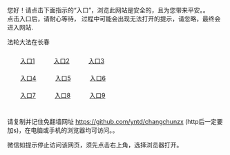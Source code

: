 您好！请点击下面指示的“入口”，浏览此网站是安全的，且为您带来平安。。 <br/>
点击入口后，请耐心等待， 过程中可能会出现无法打开的提示，请忽略，最终会进入网站. </br>

法轮大法在长春<br/>
<div style="padding:10px"><a style="margin:20px" target="_blank" href="https://d2hx5zld0v48cr.cloudfront.net/2Qpsp?zknlyzh" id="ccLink1" rel="nofollow">入口1</a> <a target="_blank" style="margin:20px" href="https://d2hcfszljja6s3.cloudfront.net/2Qpsp?bnagwni" id="ccLink2" rel="nofollow">入口2</a> <a style="margin:20px" target="_blank" href="https://dj2v6fy7d6ftd.cloudfront.net/2Qpsp?cdsleux" id="ccLink3" rel="nofollow">入口3</a></div>

<div style="padding:10px" ><a style="margin:20px" target="_blank" href="https://d2hx5zld0v48cr.cloudfront.net/2Qpsp?zknlyzh" id="ccLink4" rel="nofollow">入口4</a> <a style="margin:20px" href="https://d2hcfszljja6s3.cloudfront.net/2Qpsp?bnagwni" target="_blank" id="ccLink5" rel="nofollow">入口5</a> <a style="margin:20px" href="https://dj2v6fy7d6ftd.cloudfront.net/2Qpsp?cdsleux" target="_blank" id="ccLink6" rel="nofollow">入口6</a></div>

<div style="padding:10px"><a style="margin:20px" target="_blank" href="https://d2hx5zld0v48cr.cloudfront.net/2Qpsp?zknlyzh" id="ccLink7" rel="nofollow">入口7</a> <a style="margin:20px" href="https://d2hcfszljja6s3.cloudfront.net/2Qpsp?bnagwni" target="_blank" id="ccLink8" rel="nofollow">入口8</a> <a style="margin:20px" target="_blank" href="https://dj2v6fy7d6ftd.cloudfront.net/2Qpsp?cdsleux" id="ccLink9" rel="nofollow">入口9</a></div>

<br/>



请复制并记住免翻墙网址 https://github.com/yntd/changchunzx (http后一定要加s)，在电脑或手机的浏览器均可访问。。<br/>

微信如提示停止访问该网页，须先点击右上角，选择浏览器打开。
